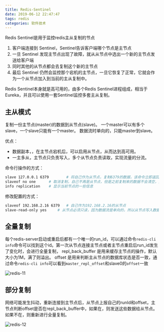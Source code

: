 ```yaml
---
title: Redis-Sentinel
date: 2019-06-12 22:47:47
tags: redis
categories: 软件技术
---
```


Redis Sentinel是用于监控redis主从复制的节点

1. 客户端连接到 Sentinel，Sentinel告诉客户端哪个节点是主节点
2. 一旦 Sentinel 发现主节点出现了故障，就从从节点中选出一个新的主节点发送给客户端
3. 同时其他的从节点都会去复制这个新的主节点
4. 最后 Sentinel 仍然会监控那个宕机的主节点，一旦它恢复了正常，它就会作为一个从节点加入到当前的主从复制中。

Redis Sentinel本身就是高可用的，由多个Redis Sentinel进程组成，相当于Eureka，并且可以使用一套Sentinel监控多套主从复制。

## 主从模式

复制一份主节点(master)的数据到从节点(slave)。
一个master可以有多个slave，一个slave只能有一个master。
数据流时单向的，只能master到slave。

优点：

- 数据副本，，在主节点宕机后，可以启用从节点，从而达到高可用。
- 一主多从，主节点只负责写入，多个从节点负责读取，实现流量的分流。

命令行操作的方式：

```bash
slave 127.0.0.1 6379        # 将自己作为从节点，复制6379的数据，该命令立即返回ok，是异步的操作，同步的第一步是先清除自己所有的数据
slaveof no one      # 取消复制，自己不再是从节点，但是之前复制来的数据不会清空，只是切断了和主节点之间的连接
info replication    # 显示当前节点的一些信息
```

修改配置的方式：

```bash
slaveof 192.168.2.16 6379   # 自己作为192.168.2.16的从节点
slave-read-only yes     # 从节点必须只读，因为数据流是单向的，所以从节点写入数据后主节点不知道
```

## 全量复制

每个redis-server启动或重启后都有一个唯一的run_id，可以通过命令`redis-cli info`命令可以找到这个id。第一次从节点连接主节点或者主节点重启后run_id发生了变化时，会进行全量复制，
repl_back_buffer 是用来缓存主节点的操作，默认大小为1M，满了则溢出。
offset 是用来判断主从节点的数据库状态是否一致，通过命令`redis-cli info`可以看到`master_repl_offset`和slave0的`offset`一致

![redis-11](https://cdn.jsdelivr.net/gh/goldsubmarine/cdn@master/blog/redis-11.png)

## 部分复制

网络可能发生抖动，重新连接到主节点后，从节点上报自己的runId和offset，主节点判断offset是否在repl_back_buffer中，如果在，则发送这些数据给从节点。如果不在，则重新进行全量复制。

![redis-12](https://cdn.jsdelivr.net/gh/goldsubmarine/cdn@master/blog/redis-12.png)
